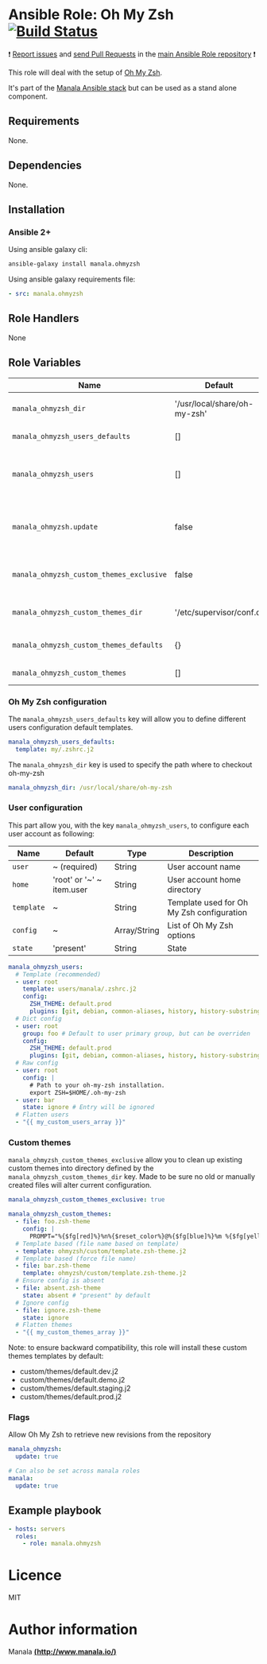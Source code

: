# Ansible Role: Oh My Zsh [![Build Status](https://travis-ci.org/manala/ansible-role-ohmyzsh.svg?branch=master)](https://travis-ci.org/manala/ansible-role-ohmyzsh)

:exclamation: [Report issues](https://github.com/manala/ansible-roles/issues) and [send Pull Requests](https://github.com/manala/ansible-roles/pulls) in the [main Ansible Role repository](https://github.com/manala/ansible-roles) :exclamation:

This role will deal with the setup of [Oh My Zsh](http://ohmyz.sh/).

It's part of the [Manala Ansible stack](http://www.manala.io) but can be used as a stand alone component.

## Requirements

None.

## Dependencies

None.

## Installation

### Ansible 2+

Using ansible galaxy cli:

```bash
ansible-galaxy install manala.ohmyzsh
```

Using ansible galaxy requirements file:

```yaml
- src: manala.ohmyzsh
```

## Role Handlers

None

## Role Variables

| Name                                     | Default                      | Type    | Description                                                    |
| ---------------------------------------- | ---------------------------- | ------- | -------------------------------------------------------------- |
| `manala_ohmyzsh_dir`                     | '/usr/local/share/oh-my-zsh' | String  | Oh My Zsh installation directory                               |
| `manala_ohmyzsh_users_defaults`          | []                           | Array   | Users config defaults                                          |
| `manala_ohmyzsh_users`                   | []                           | Array   | Collection of users with ohMyZsh custom configurations.        |
| `manala_ohmyzsh.update`                  | false                        | Boolean | Whether or not we should auto retrieve new revision of ohMyZsh |
| `manala_ohmyzsh_custom_themes_exclusive` | false                        | Boolean | Exclusion of existing custom themes                            |
| `manala_ohmyzsh_custom_themes_dir`       | '/etc/supervisor/conf.d'     | String  | Custom themes directory path                                   |
| `manala_ohmyzsh_custom_themes_defaults`  | {}                           | Array   | Custom themes defaults                                         |
| `manala_ohmyzsh_custom_themes`           | []                           | Array   | Custom themes                                                  |


### Oh My Zsh configuration

The `manala_ohmyzsh_users_defaults` key will allow you to define different users configuration default templates.

```yaml
manala_ohmyzsh_users_defaults:
  template: my/.zshrc.j2
```

The `manala_ohmyzsh_dir` key is used to specify the path where to checkout oh-my-zsh

```yaml
manala_ohmyzsh_dir: /usr/local/share/oh-my-zsh
```

### User configuration

This part allow you, with the key `manala_ohmyzsh_users`, to configure each user account as following:

| Name       | Default                   | Type         | Description                               |
| ---------- | ------------------------- | ------------ | ----------------------------------------- |
| `user`     | ~ (required)              | String       | User account name                         |
| `home`     | 'root' or '~' ~ item.user | String       | User account home directory               |
| `template` | ~                         | String       | Template used for Oh My Zsh configuration |
| `config`   | ~                         | Array/String | List of Oh My Zsh options                 |
| `state`    | 'present'                 | String       | State                                     |

```yaml
manala_ohmyzsh_users:
  # Template (recommended)
  - user: root
    template: users/manala/.zshrc.j2
    config:
      ZSH_THEME: default.prod
      plugins: [git, debian, common-aliases, history, history-substring-search]
  # Dict config
  - user: root
    group: foo # Default to user primary group, but can be overriden
    config:
      ZSH_THEME: default.prod
      plugins: [git, debian, common-aliases, history, history-substring-search]
  # Raw config
  - user: root
    config: |
      # Path to your oh-my-zsh installation.
      export ZSH=$HOME/.oh-my-zsh
  - user: bar
    state: ignore # Entry will be ignored
  # Flatten users
  - "{{ my_custom_users_array }}"
```

### Custom themes

`manala_ohmyzsh_custom_themes_exclusive` allow you to clean up existing custom themes into directory defined by the `manala_ohmyzsh_custom_themes_dir` key. Made to be sure no old or manually created files will alter current configuration.

```yaml
manala_ohmyzsh_custom_themes_exclusive: true
```

```yaml
manala_ohmyzsh_custom_themes:
  - file: foo.zsh-theme
    config: |
      PROMPT="%{$fg[red]%}%n%{$reset_color%}@%{$fg[blue]%}%m %{$fg[yellow]%}%~ %{$reset_color%}%% "
  # Template based (file name based on template)
  - template: ohmyzsh/custom/template.zsh-theme.j2
  # Template based (force file name)
  - file: bar.zsh-theme
    template: ohmyzsh/custom/template.zsh-theme.j2
  # Ensure config is absent
  - file: absent.zsh-theme
    state: absent # "present" by default
  # Ignore config
  - file: ignore.zsh-theme
    state: ignore
  # Flatten themes
  - "{{ my_custom_themes_array }}"
```

Note: to ensure backward compatibility, this role will install these custom themes templates by default:

- custom/themes/default.dev.j2
- custom/themes/default.demo.j2
- custom/themes/default.staging.j2
- custom/themes/default.prod.j2

### Flags

Allow Oh My Zsh to retrieve new revisions from the repository
```yaml
manala_ohmyzsh:
  update: true

# Can also be set across manala roles
manala:
  update: true
```

## Example playbook

```yaml
- hosts: servers
  roles:
    - role: manala.ohmyzsh
```

# Licence

MIT

# Author information

Manala [**(http://www.manala.io/)**](http://www.manala.io)
